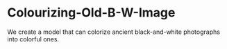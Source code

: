 # Colourizing-Old-B-W-Image
We create a model that can colorize ancient black-and-white photographs into colorful ones.
